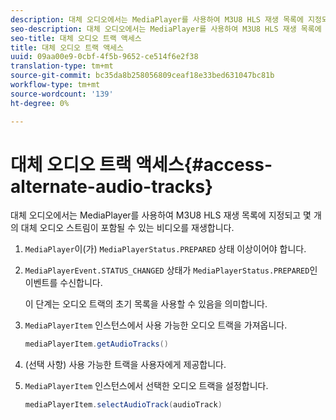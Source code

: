 ```yaml
---
description: 대체 오디오에서는 MediaPlayer를 사용하여 M3U8 HLS 재생 목록에 지정되고 몇 개의 대체 오디오 스트림이 포함될 수 있는 비디오를 재생합니다.
seo-description: 대체 오디오에서는 MediaPlayer를 사용하여 M3U8 HLS 재생 목록에 지정되고 몇 개의 대체 오디오 스트림이 포함될 수 있는 비디오를 재생합니다.
seo-title: 대체 오디오 트랙 액세스
title: 대체 오디오 트랙 액세스
uuid: 09aa00e9-0cbf-4f5b-9652-ce514f6e2f38
translation-type: tm+mt
source-git-commit: bc35da8b258056809ceaf18e33bed631047bc81b
workflow-type: tm+mt
source-wordcount: '139'
ht-degree: 0%

---
```



# 대체 오디오 트랙 액세스{#access-alternate-audio-tracks}

대체 오디오에서는 MediaPlayer를 사용하여 M3U8 HLS 재생 목록에 지정되고 몇 개의 대체 오디오 스트림이 포함될 수 있는 비디오를 재생합니다.

1. `MediaPlayer`이(가) `MediaPlayerStatus.PREPARED` 상태 이상이어야 합니다.
1. `MediaPlayerEvent.STATUS_CHANGED` 상태가 `MediaPlayerStatus.PREPARED`인 이벤트를 수신합니다.

   이 단계는 오디오 트랙의 초기 목록을 사용할 수 있음을 의미합니다.

1. `MediaPlayerItem` 인스턴스에서 사용 가능한 오디오 트랙을 가져옵니다.

   ```java
   mediaPlayerItem.getAudioTracks()
   ```

1. (선택 사항) 사용 가능한 트랙을 사용자에게 제공합니다.
1. `MediaPlayerItem` 인스턴스에서 선택한 오디오 트랙을 설정합니다.

   ```java
   mediaPlayerItem.selectAudioTrack(audioTrack)
   ```
